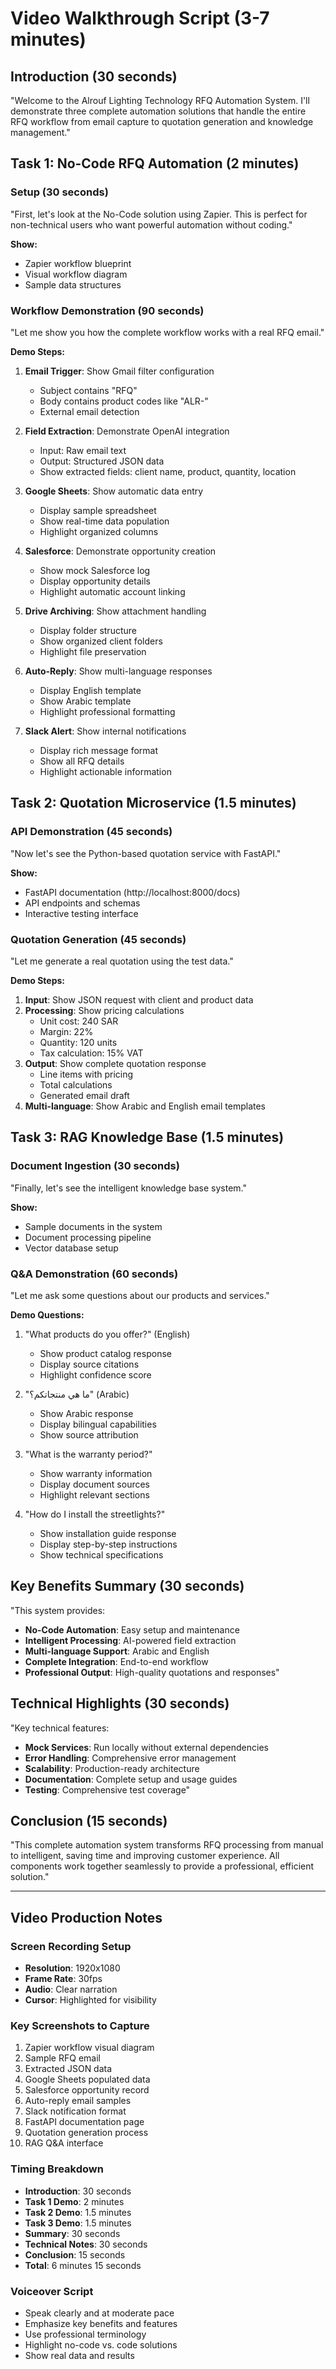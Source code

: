 # Video Walkthrough Script (3-7 minutes)

## Introduction (30 seconds)
"Welcome to the Alrouf Lighting Technology RFQ Automation System. I'll demonstrate three complete automation solutions that handle the entire RFQ workflow from email capture to quotation generation and knowledge management."

## Task 1: No-Code RFQ Automation (2 minutes)

### Setup (30 seconds)
"First, let's look at the No-Code solution using Zapier. This is perfect for non-technical users who want powerful automation without coding."

**Show:**
- Zapier workflow blueprint
- Visual workflow diagram
- Sample data structures

### Workflow Demonstration (90 seconds)
"Let me show you how the complete workflow works with a real RFQ email."

**Demo Steps:**
1. **Email Trigger**: Show Gmail filter configuration
   - Subject contains "RFQ"
   - Body contains product codes like "ALR-"
   - External email detection

2. **Field Extraction**: Demonstrate OpenAI integration
   - Input: Raw email text
   - Output: Structured JSON data
   - Show extracted fields: client name, product, quantity, location

3. **Google Sheets**: Show automatic data entry
   - Display sample spreadsheet
   - Show real-time data population
   - Highlight organized columns

4. **Salesforce**: Demonstrate opportunity creation
   - Show mock Salesforce log
   - Display opportunity details
   - Highlight automatic account linking

5. **Drive Archiving**: Show attachment handling
   - Display folder structure
   - Show organized client folders
   - Highlight file preservation

6. **Auto-Reply**: Show multi-language responses
   - Display English template
   - Show Arabic template
   - Highlight professional formatting

7. **Slack Alert**: Show internal notifications
   - Display rich message format
   - Show all RFQ details
   - Highlight actionable information

## Task 2: Quotation Microservice (1.5 minutes)

### API Demonstration (45 seconds)
"Now let's see the Python-based quotation service with FastAPI."

**Show:**
- FastAPI documentation (http://localhost:8000/docs)
- API endpoints and schemas
- Interactive testing interface

### Quotation Generation (45 seconds)
"Let me generate a real quotation using the test data."

**Demo Steps:**
1. **Input**: Show JSON request with client and product data
2. **Processing**: Show pricing calculations
   - Unit cost: 240 SAR
   - Margin: 22%
   - Quantity: 120 units
   - Tax calculation: 15% VAT
3. **Output**: Show complete quotation response
   - Line items with pricing
   - Total calculations
   - Generated email draft
4. **Multi-language**: Show Arabic and English email templates

## Task 3: RAG Knowledge Base (1.5 minutes)

### Document Ingestion (30 seconds)
"Finally, let's see the intelligent knowledge base system."

**Show:**
- Sample documents in the system
- Document processing pipeline
- Vector database setup

### Q&A Demonstration (60 seconds)
"Let me ask some questions about our products and services."

**Demo Questions:**
1. "What products do you offer?" (English)
   - Show product catalog response
   - Display source citations
   - Highlight confidence score

2. "ما هي منتجاتكم؟" (Arabic)
   - Show Arabic response
   - Display bilingual capabilities
   - Show source attribution

3. "What is the warranty period?"
   - Show warranty information
   - Display document sources
   - Highlight relevant sections

4. "How do I install the streetlights?"
   - Show installation guide response
   - Display step-by-step instructions
   - Show technical specifications

## Key Benefits Summary (30 seconds)
"This system provides:
- **No-Code Automation**: Easy setup and maintenance
- **Intelligent Processing**: AI-powered field extraction
- **Multi-language Support**: Arabic and English
- **Complete Integration**: End-to-end workflow
- **Professional Output**: High-quality quotations and responses"

## Technical Highlights (30 seconds)
"Key technical features:
- **Mock Services**: Run locally without external dependencies
- **Error Handling**: Comprehensive error management
- **Scalability**: Production-ready architecture
- **Documentation**: Complete setup and usage guides
- **Testing**: Comprehensive test coverage"

## Conclusion (15 seconds)
"This complete automation system transforms RFQ processing from manual to intelligent, saving time and improving customer experience. All components work together seamlessly to provide a professional, efficient solution."

---

## Video Production Notes

### Screen Recording Setup
- **Resolution**: 1920x1080
- **Frame Rate**: 30fps
- **Audio**: Clear narration
- **Cursor**: Highlighted for visibility

### Key Screenshots to Capture
1. Zapier workflow visual diagram
2. Sample RFQ email
3. Extracted JSON data
4. Google Sheets populated data
5. Salesforce opportunity record
6. Auto-reply email samples
7. Slack notification format
8. FastAPI documentation page
9. Quotation generation process
10. RAG Q&A interface

### Timing Breakdown
- **Introduction**: 30 seconds
- **Task 1 Demo**: 2 minutes
- **Task 2 Demo**: 1.5 minutes
- **Task 3 Demo**: 1.5 minutes
- **Summary**: 30 seconds
- **Technical Notes**: 30 seconds
- **Conclusion**: 15 seconds
- **Total**: 6 minutes 15 seconds

### Voiceover Script
- Speak clearly and at moderate pace
- Emphasize key benefits and features
- Use professional terminology
- Highlight no-code vs. code solutions
- Show real data and results
